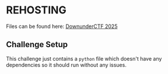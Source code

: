 # REHOSTING

Files can be found here: [DownunderCTF 2025](https://github.com/DownUnderCTF/Challenges_2025_Public/tree/main/pwn/rw.py)

## Challenge Setup
This challenge just contains a `python` file which doesn't have any dependencies so it should run without any issues.